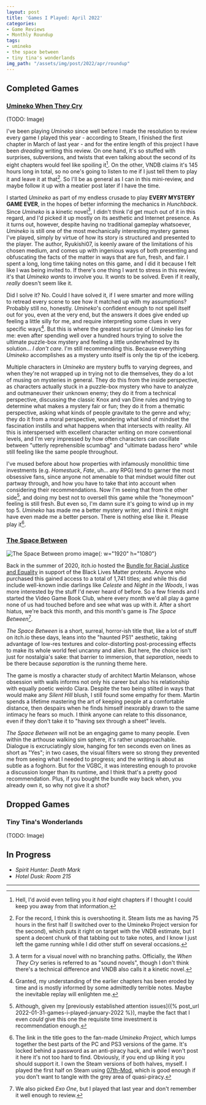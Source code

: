 ```yaml
---
layout: post
title: 'Games I Played: April 2022'
categories:
- Game Reviews
- Monthly Roundup
tags:
- umineko
- the space between
- tiny tina's wonderlands
img_path: "/assets/img/post/2022/apr/roundup"
---
```

## Completed Games
### [Umineko When They Cry](https://umineko-project.org/en/)
(TODO: Image)

I've been playing _Umineko_ since well before I made the resolution to review every game I played this year - according to Steam, I finished the first chapter in March of last year - and for the entire length of this project I have been _dreading_ writing this review. On one hand, it's so stuffed with surprises, subversions, and twists that even talking about the second of its eight chapters would feel like spoiling it[^1]. On the other, VNDB claims it's 145 hours long in total, so no one's going to listen to me if I just tell them to play it and leave it at that[^2]. So I'll be as general as I can in this mini-review, and maybe follow it up with a meatier post later if I have the time.

I started _Umineko_ as part of my endless crusade to play **EVERY MYSTERY GAME EVER**, in the hopes of better informing the mechanics in _Hunchback_. Since _Umineko_ is a kinetic novel[^3], I didn't think I'd get much out of it in this regard, and I'd picked it up mostly on its aesthetic and Internet presence. As it turns out, however, despite having no traditional gameplay whatsoever, _Umineko_ is still one of the most mechanically interesting mystery games I've played, simply by virtue of how its story is structured and presented to the player. The author, Ryukishi07, is keenly aware of the limitations of his chosen medium, and comes up with ingenious ways of both presenting and obfuscating the facts of the matter in ways that are fun, fresh, and fair. I spent a long, long time taking notes on this game, and I did it because I felt like I was being invited to. If there's one thing I want to stress in this review, it's that _Umineko_ _wants_ to involve you. It _wants_ to be solved. Even if it really, _really_ doesn't seem like it.

Did I solve it? No. Could I have solved it, if I were smarter and more willing to retread every scene to see how it matched up with my assumptions? Probably still no, honestly. _Umineko_'s confident enough to not spell itself out for you, even at the very end, but the answers it does give ended up feeling a little silly for me, and require interpreting some clues in very specific ways[^4]. But this is where the greatest surprise of _Umineko_ lies for me: even after spending well over a hundred hours trying to solve the ultimate puzzle-box mystery and feeling a little underwhelmed by its solution... _I don't care_. I'm still recommending this. Because everything _Umineko_ accomplishes as a mystery unto itself is only the tip of the iceberg.

Multiple characters in _Umineko_ are mystery buffs to varying degrees, and when they're not wrapped up in trying not to die themselves, they do a lot of musing on mysteries in general. They do this from the inside perspective, as characters actually stuck in a puzzle-box mystery who have to analyze and outmaneuver their unknown enemy; they do it from a technical perspective, discussing the classic Knox and van Dine rules and trying to determine what makes a mystery fair or fun; they do it from a thematic perspective, asking what kinds of people gravitate to the genre and why; they do it from a moral perspective, wondering what kind of mindset the fascination instills and what happens when that intersects with reality. All this is interspersed with excellent character writing on more conventional levels, and I'm very impressed by how often characters can oscillate between "utterly reprehensible scumbag" and "ultimate badass hero" while still feeling like the same people throughout.

I've mused before about how properties with infamously monolithic time investments (e.g. _Homestuck_, _Fate_, uh... any RPG) tend to garner the most obsessive fans, since anyone not amenable to that mindset would filter out partway through, and how you have to take that into account when considering their recommendations. Now I'm seeing that from the other side[^5], and doing my best not to oversell this game while the "honeymoon" feeling is still fresh. But even so, I'm damn sure it's going to wind up in my top 5. _Umineko_ has made me a better mystery writer, and I think it might have even made me a better person. There is nothing else like it. Please play it[^6].

### [The Space Between](https://chrstphfr.itch.io/the-space-between)
![The Space Between promo image](space.jpg){: w="1920" h="1080"}

Back in the summer of 2020, itch.io hosted the [Bundle for Racial Justice and Equality](https://itch.io/b/520/bundle-for-racial-justice-and-equality) in support of the Black Lives Matter protests. Anyone who purchased this gained access to a total of 1,741 titles; and while this did include well-known indie darlings like _Celeste_ and _Night in the Woods_, I was more interested by the stuff I'd never heard of before. So a few friends and I started the Video Game Book Club, where every month we'd all play a game none of us had touched before and see what was up with it. After a short hiatus, we're back this month, and this month's game is _The Space Between_[^7].

_The Space Between_ is a short, surreal, horror-ish title that, like a lot of stuff on itch.io these days, leans into the "haunted PS1" aesthetic, taking advantage of low-res textures and color-distorting post-processing effects to make its whole world feel uncanny and alien. But here, the choice isn't just for nostalgia's sake: that barrier to immersion, that _separation_, needs to be there because _separation_ is the running theme here.

The game is mostly a character study of architect Martin Melanson, whose obsession with walls informs not only his career but also his relationship with equally poetic weirdo Clara. Despite the two being stilted in ways that would make any _Silent Hill_ blush, I still found some empathy for them. Martin spends a lifetime mastering the art of keeping people at a comfortable distance, then despairs when he finds himself inexorably drawn to the same intimacy he fears so much. I think anyone can relate to this dissonance, even if they don't take it to "having sex through a sheet" levels.

_The Space Between_ will not be an engaging game to many people. Even within the arthouse walking sim sphere, it's rather unapproachable. Dialogue is excruciatingly slow, hanging for ten seconds even on lines as short as "Yes"; in two cases, the visual filters were so strong they prevented me from seeing what I needed to progress; and the writing is about as subtle as a foghorn. But for the VGBC, it was interesting enough to provoke a discussion longer than its runtime, and I think that's a pretty good recommendation. Plus, if you bought the bundle way back when, you already own it, so why not give it a shot?

## Dropped Games
### Tiny Tina's Wonderlands
(TODO: Image)



## In Progress
- _Spirit Hunter: Death Mark_
- _Hotel Dusk: Room 215_

---
[^1]: Hell, I'd avoid even telling you it _had_ eight chapters if I thought I could keep you away from that information.
[^2]: For the record, I think this is overshooting it. Steam lists me as having 75 hours in the first half (I switched over to the Umineko Project version for the second), which puts it right on target with the VNDB estimate, but I spent a decent chunk of that tabbing out to take notes, and I know I just left the game running while I did other stuff on several occasions.
[^3]: A term for a visual novel with no branching paths. Officially, the _When They Cry_ series is referred to as "sound novels", though I don't think there's a technical difference and VNDB also calls it a kinetic novel.
[^4]: Granted, my understanding of the earlier chapters has been eroded by time and is mostly informed by some admittedly terrible notes. Maybe the inevitable replay will enlighten me.
[^5]: Although, given my [previously established attention issues]({% post_url 2022-01-31-games-i-played-january-2022 %}), maybe the fact that I even _could_ give this one the requisite time investment is recommendation enough.
[^6]: The link in the title goes to the fan-made _Umineko Project_, which lumps together the best parts of the PC and PS3 versions of the game. It's locked behind a password as an anti-piracy hack, and while I won't post it here it's not too hard to find. Obviously, if you end up liking it you should support it. I own the Steam versions of both halves, myself. I played the first half on Steam using [07th-Mod](https://07th-mod.com/home/), which is good enough if you don't want to tangle with the grey area of quasi-piracy.
[^7]: We also picked _Exo One_, but I played that last year and don't remember it well enough to review.
